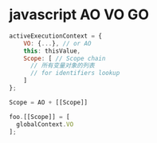 # javascript AO VO GO

``` js
activeExecutionContext = {
    VO: {...}, // or AO
    this: thisValue,
    Scope: [ // Scope chain
      // 所有变量对象的列表
      // for identifiers lookup
    ]
};
```

``` js
Scope = AO + [[Scope]]
```

``` js
foo.[[Scope]] = [
  globalContext.VO
];
```

